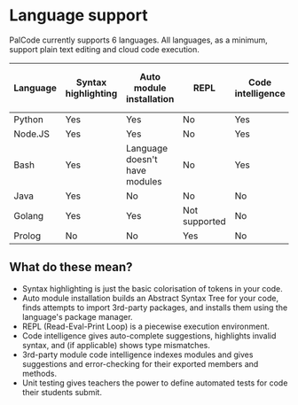 # Language support

PalCode currently supports 6 languages.
All languages, as a minimum, support plain text editing and cloud code execution.

| Language | Syntax highlighting | Auto module installation      | REPL          | Code intelligence | Intelligence for 3rd-party modules | Unit testing |
|----------|---------------------|-------------------------------|---------------|-------------------|------------------------------------|--------------|
| Python   | Yes                 | Yes                           | No            | Yes               | Yes                                | No           |
| Node.JS  | Yes                 | Yes                           | No            | Yes               | No                                 | No           |
| Bash     | Yes                 | Language doesn't have modules | No            | Yes               | Yes                                | No           |
| Java     | Yes                 | No                            | No            | No                | No                                 | No           |
| Golang   | Yes                 | Yes                           | Not supported | No                | No                                 | No           |
| Prolog   | No                  | No                            | Yes           | No                | No                                 | No           |


## What do these mean?
- Syntax highlighting is just the basic colorisation of tokens in your code.
- Auto module installation builds an Abstract Syntax Tree for your code, finds attempts to import 3rd-party packages, and installs them using the language's package manager.
- REPL (Read-Eval-Print Loop) is a piecewise execution environment.
- Code intelligence gives auto-complete suggestions, highlights invalid syntax, and (if applicable) shows type mismatches.
- 3rd-party module code intelligence indexes modules and gives suggestions and error-checking for their exported members and methods.
- Unit testing gives teachers the power to define automated tests for code their students submit.
